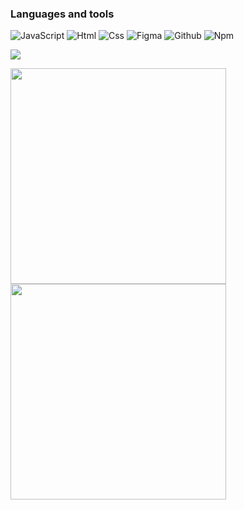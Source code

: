 ### Languages and tools

![JavaScript](https://img.shields.io/badge/JavaScript-20232A?style=for-the-badge&logo=javascript)
![Html](https://img.shields.io/badge/HTML5-20232A?style=for-the-badge&logo=html5)
![Css](https://img.shields.io/badge/CSS3-20232A?style=for-the-badge&logo=css3&logoColor=369AD6)
![Figma](https://img.shields.io/badge/figma-20232A?style=for-the-badge&logo=figma)
![Github](https://img.shields.io/badge/github-20232A?style=for-the-badge&logo=github)
![Npm](https://img.shields.io/badge/npm-20232A?style=for-the-badge&logo=npm)
  
<p align = "flex-start">
  <img src = "http://github-profile-summary-cards.vercel.app/api/cards/profile-details?username=paintdrip&theme=2077">
</p>

<p align = "flex-start">
  <img src = "http://github-profile-summary-cards.vercel.app/api/cards/repos-per-language?username=paintdrip&theme=2077" width = 345>
  <img src = "http://github-profile-summary-cards.vercel.app/api/cards/stats?username=paintdrip&theme=2077" width = 345>
</p>

